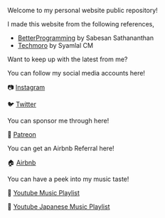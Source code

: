 Welcome to my personal website public repository!

I made this website from the following references, 

* [BetterProgramming](https://betterprogramming.pub/how-to-host-your-react-app-on-github-pages-for-free-919ad201a4cb) by Sabesan Sathananthan
* [Techmoro](https://www.techomoro.com/how-to-create-a-multi-page-website-with-react-in-5-minutes/) by Syamlal CM

Want to keep up with the latest from me?

You can follow my social media accounts here!

📷 [Instagram](https://www.instagram.com/minhocho.travel/)

🐦 [Twitter](https://twitter.com/MinhoCho)

You can sponsor me through here!

🎏 [Patreon](https://www.patreon.com/creator-home)

You can get an Airbnb Referral here!

🏠 [Airbnb](https://www.airbnb.com/c/mcho130?referral_share_id=dbd79969-594f-4f96-92d3-8ce168c19c91)

You can have a peek into my music taste!

🎼 [Youtube Music Playlist](https://www.youtube.com/playlist?list=PLLmrpovc64SNGt_YfevHTeLZTmkDhAI2G)

🎌 [Youtube Japanese Music Playlist](https://www.youtube.com/playlist?list=PLLmrpovc64SMlLvDsYVxBjW7GkJmPc-RV)

<!-- # Getting Started with Create React App

This project was bootstrapped with [Create React App](https://github.com/facebook/create-react-app).

## Available Scripts

In the project directory, you can run:

### `npm start`

Runs the app in the development mode.\
Open [http://localhost:3000](http://localhost:3000) to view it in the browser.

The page will reload if you make edits.\
You will also see any lint errors in the console.

### `npm test`

Launches the test runner in the interactive watch mode.\
See the section about [running tests](https://facebook.github.io/create-react-app/docs/running-tests) for more information.

### `npm run build`

Builds the app for production to the `build` folder.\
It correctly bundles React in production mode and optimizes the build for the best performance.

The build is minified and the filenames include the hashes.\
Your app is ready to be deployed!

See the section about [deployment](https://facebook.github.io/create-react-app/docs/deployment) for more information.

### `npm run eject`

**Note: this is a one-way operation. Once you `eject`, you can’t go back!**

If you aren’t satisfied with the build tool and configuration choices, you can `eject` at any time. This command will remove the single build dependency from your project.

Instead, it will copy all the configuration files and the transitive dependencies (webpack, Babel, ESLint, etc) right into your project so you have full control over them. All of the commands except `eject` will still work, but they will point to the copied scripts so you can tweak them. At this point you’re on your own.

You don’t have to ever use `eject`. The curated feature set is suitable for small and middle deployments, and you shouldn’t feel obligated to use this feature. However we understand that this tool wouldn’t be useful if you couldn’t customize it when you are ready for it.

## Learn More

You can learn more in the [Create React App documentation](https://facebook.github.io/create-react-app/docs/getting-started).

To learn React, check out the [React documentation](https://reactjs.org/).

### Code Splitting

This section has moved here: [https://facebook.github.io/create-react-app/docs/code-splitting](https://facebook.github.io/create-react-app/docs/code-splitting)

### Analyzing the Bundle Size

This section has moved here: [https://facebook.github.io/create-react-app/docs/analyzing-the-bundle-size](https://facebook.github.io/create-react-app/docs/analyzing-the-bundle-size)

### Making a Progressive Web App

This section has moved here: [https://facebook.github.io/create-react-app/docs/making-a-progressive-web-app](https://facebook.github.io/create-react-app/docs/making-a-progressive-web-app)

### Advanced Configuration

This section has moved here: [https://facebook.github.io/create-react-app/docs/advanced-configuration](https://facebook.github.io/create-react-app/docs/advanced-configuration)

### Deployment

This section has moved here: [https://facebook.github.io/create-react-app/docs/deployment](https://facebook.github.io/create-react-app/docs/deployment)

### `npm run build` fails to minify

This section has moved here: [https://facebook.github.io/create-react-app/docs/troubleshooting#npm-run-build-fails-to-minify](https://facebook.github.io/create-react-app/docs/troubleshooting#npm-run-build-fails-to-minify) -->
